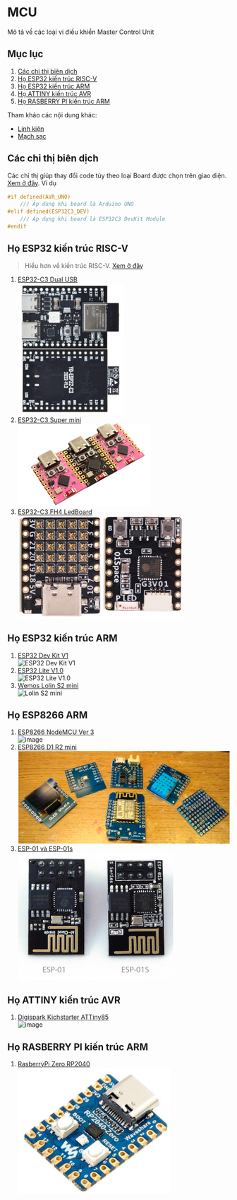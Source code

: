 # MCU

Mô tả về các loại vi điều khiển Master Control Unit

## Mục lục

1. [Các chỉ thị biên dịch]()
2. [Họ ESP32 kiến trúc RISC-V]()
3. [Họ ESP32 kiến trúc ARM]()
4. [Họ ATTINY kiến trúc AVR]()
5. [Họ RASBERRY PI kiến trúc ARM]()
   
Tham khảo các nội dung khác:
- [Linh kiện](https://neittien0110.github.io/linhkiendientu/)
- [Mạch sạc](https://neittien0110.github.io/linhkiendientu/EasyEDA_Library.html#m%E1%BA%A1ch-s%E1%BA%A1c)

## Các chỉ thị biên dịch

Các chỉ thị giúp thay đổi code tùy theo loại Board được chọn trên giao diện. [Xem ở đây](./preprocessor.vi.md). Ví dụ

```C
#if defined(AVR_UNO)
    /// Áp dùng khi board là Arduino UNO
#elif defined(ESP32C3_DEV)
    /// Áp dụng khi board là ESP32C3 DevKit Module
#endif       
```

## Họ ESP32 kiến trúc RISC-V

>Hiểu hơn về kiến trúc RISC-V. [Xem ở đây](https://neittien0110.github.io/RISC-VFundamentalMaterials)

1. [ESP32-C3 Dual USB](ESP32/ESP32-C3_DevKitM_1_dual_usb.md)\
    ![ESP32-C3 Dual USB](./assets/esp32-c3.1.png)
2. [ESP32-C3 Super mini](ESP32/ESP32-C3_SuperMini.md)\
    ![ESP32-C3 Super mini](./assets/ESP32-C3_SuperMini.png)
3. [ESP32-C3 FH4 LedBoard](ESP32/ESP32-C3_FH4_LedBoard.md)\
    ![ESP32-C3 FH4 LedBoard](./assets/ESP32-C3_FH4_LedBoard.png)

## Họ ESP32 kiến trúc ARM

1. [ESP32 Dev Kit V1](ESP32/ESP32_Dev_Kit_V1.md) \
   ![ESP32 Dev Kit V1](https://github.com/neittien0110/MCU/assets/8079397/8a15155f-7191-4dea-92c6-5b0b96403807)
2. [ESP32 Lite V1.0](ESP32/ESP32_Lite_V1.0.md)\
   ![ESP32 Lite V1.0](https://github.com/neittien0110/MCU/assets/8079397/6234a674-fa97-4ba6-bf02-6be6ef4023d3)
3. [Wemos Lolin S2 mini](ESP32/Lolin_S2_mini.md)\
   ![Lolin S2 mini](https://github.com/neittien0110/MCU/assets/8079397/28776905-6750-4990-a436-22e171ad1bad)

## Họ ESP8266 ARM

1. [ESP8266 NodeMCU Ver 3](ESP8266/NodeMCU_V3.md)\
   ![image](https://github.com/neittien0110/MCU/assets/8079397/f32df356-5468-4375-ae79-c744f414449b)
2. [ESP8266 D1 R2 mini](ESP8266/Wemosd1r2mini.md)\
   ![ESP8266 Wemos D1 R2 mini](./assets/esp8266_wemosd1r2mini_thumbnail.png)
3. [ESP-01 và ESP-01s](ESP8266/ESP01.md)\
   ![ESP-01 và ESP-01s](assets/esp-01_top.png)

## Họ ATTINY kiến trúc AVR

1. [Digispark Kichstarter ATTiny85](ATTiny/Digispark_Kickstarter_ATTiny85.md)\
   ![image](https://github.com/neittien0110/MCU/assets/8079397/de27b818-f12e-478a-907c-27ee331f2706)

## Họ RASBERRY PI kiến trúc ARM

1. [RasberryPi Zero RP2040](RasberryPi/RasberryPi-Zero-RP2040.md)\
   ![RasberryPi Zero RP2040](./assets/rp2040_zero.png)
